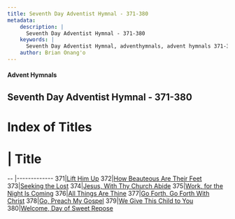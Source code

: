 ```yaml
---
title: Seventh Day Adventist Hymnal - 371-380
metadata:
    description: |
      Seventh Day Adventist Hymnal - 371-380
    keywords: |
      Seventh Day Adventist Hymnal, adventhymnals, advent hymnals 371-380
    author: Brian Onang'o
---
```


#### Advent Hymnals
## Seventh Day Adventist Hymnal - 371-380

# Index of Titles
# | Title                        
-- |-------------
371|[Lift Him Up](/seventh-day-adventist-hymnal/301-400/371-380/Lift-Him-Up)
372|[How Beauteous Are Their Feet](/seventh-day-adventist-hymnal/301-400/371-380/How-Beauteous-Are-Their-Feet)
373|[Seeking the Lost](/seventh-day-adventist-hymnal/301-400/371-380/Seeking-the-Lost)
374|[Jesus, With Thy Church Abide](/seventh-day-adventist-hymnal/301-400/371-380/Jesus,-With-Thy-Church-Abide)
375|[Work, for the Night Is Coming](/seventh-day-adventist-hymnal/301-400/371-380/Work,-for-the-Night-Is-Coming)
376|[All Things Are Thine](/seventh-day-adventist-hymnal/301-400/371-380/All-Things-Are-Thine)
377|[Go Forth, Go Forth With Christ](/seventh-day-adventist-hymnal/301-400/371-380/Go-Forth,-Go-Forth-With-Christ)
378|[Go, Preach My Gospel](/seventh-day-adventist-hymnal/301-400/371-380/Go,-Preach-My-Gospel)
379|[We Give This Child to You](/seventh-day-adventist-hymnal/301-400/371-380/We-Give-This-Child-to-You)
380|[Welcome, Day of Sweet Repose](/seventh-day-adventist-hymnal/301-400/371-380/Welcome,-Day-of-Sweet-Repose)